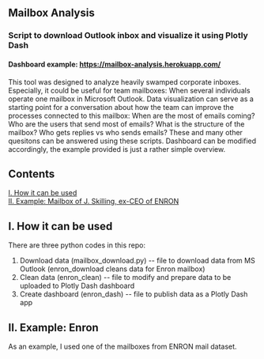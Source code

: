 ## Mailbox Analysis
### Script to download Outlook inbox and visualize it using Plotly Dash
#### Dashboard example: https://mailbox-analysis.herokuapp.com/

This tool was designed to analyze heavily swamped corporate inboxes. Especially, it could be useful for team mailboxes: When several individuals operate one mailbox in Microsoft Outlook. Data visualization can serve as a starting point for a conversation about how the team can improve the processes connected to this mailbox: When are the most of emails coming? Who are the users that send most of emails? What is the structure of the mailbox? Who gets replies vs who sends emails? These and many other quesitons can be answered using these scripts. Dashboard can be modified accordingly, the example provided is just a rather simple overview. 

## Contents
[I. How it can be used](#i-how-it-can-be-used) <br/>
[II. Example: Mailbox of J. Skilling, ex-CEO of ENRON](#ii-example-enron) <br/>

## I. How it can be used
There are three python codes in this repo:
1. Download data (mailbox_download.py) -- file to download data from MS Outlook (enron_download cleans data for Enron mailbox)
2. Clean data (enron_clean) -- file to modify and prepare data to be uploaded to Plotly Dash dashboard
3. Create dashboard (enron_dash) -- file to publish data as a Plotly Dash app


## II. Example: Enron
As an example, I used one of the mailboxes from ENRON mail dataset.
